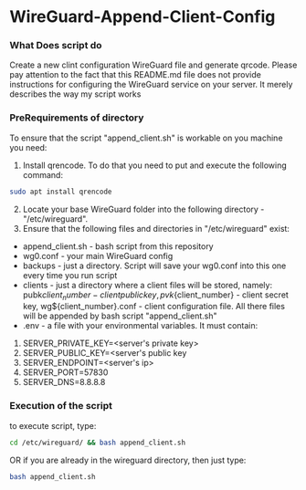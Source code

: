 # WireGuard-Append-Client-Config

### What Does script do

Create a new clint configuration WireGuard file and generate qrcode.
Please pay attention to the fact that this README.md file does not provide instructions for configuring the WireGuard service on your server. 
It merely describes the way my script works 

### PreRequirements of directory

To ensure that the script "append_client.sh" is workable on you machine you need:

1) Install qrencode. To do that you need to put and execute the following command:
```bash
sudo apt install qrencode
``` 
2) Locate your base WireGuard folder into the following directory - "/etc/wireguard".
3) Ensure that the following files and directories in "/etc/wireguard" exist:
* append_client.sh - bash script from this repository
* wg0.conf - your main WireGuard config
* backups - just a directory. Script will save your wg0.conf into this one every time you run script
* clients - just a directory where a client files will be stored, namely: 
pubk${client_number} - client public key,
pvk${client_number} - client secret key, 
wg${client_number}.conf - client configuration file.
All there files will be appended by bash script "append_client.sh"
* .env - a file with your environmental variables. It must contain:
1) SERVER_PRIVATE_KEY=<server's private key>
2) SERVER_PUBLIC_KEY=<server's public key
3) SERVER_ENDPOINT=<server's ip>
4) SERVER_PORT=57830
5) SERVER_DNS=8.8.8.8

### Execution of the script

to execute script, type:
```bash
cd /etc/wireguard/ && bash append_client.sh
```

OR if you are already in the wireguard directory, then just type: 
```bash
bash append_client.sh
```
